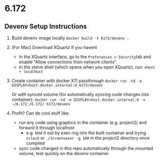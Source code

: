 # 6.172

## Devenv Setup Instructions


1. Build devenv image locally
   `docker build -t 6172/devenv .`
   

2. (For Mac) Download XQuartz if you havent
   - In the XQuartz interface, go to the `Preferences > Security`tab and enable "Allow connections from network clients".
   - In the xterm shell (which opens when you open XQuartz), run:
     `xhost + localhost`
   
   
3. Create container with docker X11 passthrough
   `docker run -td -e DISPLAY=host.docker.internal:0 6172/devenv`
   
   Or with synced volume (for automatically syncing code changes into container):
   `docker run -td -e DISPLAY=host.docker.internal:0 -v ~/6.172:/6.172/ 6172/devenv`

   
4. Profit? Can do cool stuff like:
   - run any code using graphics in the container (e.g. project2) and forward it through localhost
     - e.g. test it out by exec-ing into the built container and trying `xclock` or `./screensaver -g 100` in the project2 directory once compiled
   - sync code changed in this repo  automatically through the mounted volume, test quickly on the devenv container


